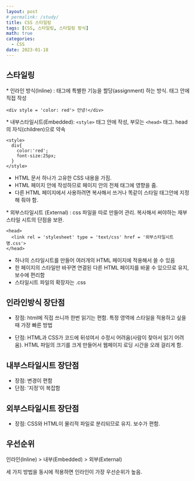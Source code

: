 ```yaml
---
layout: post
# permalink: /study/
title: CSS 스타일링
tags: [CSS, 스타일링, 스타일링 방식]
math: true
categories:
  - CSS
date: 2023-01-18
---
```


## 스타일링

\* 인라인 방식(Inline) : 태그에 특별한 기능을 할당(assignment) 하는 방식. 태그 안에 직접 작성

```
<div style = 'color: red'> 안녕!</div>
```

\* 내부스타일시트(Embedded): `<style>` 태그 안에 작성,
부모는 `<head>` 태그. head의 자식(children)으로 약속

```
<style>
  div{
    color:'red';
    font-size:25px;
  }
</style>
```

- HTML 문서 하나가 고유한 CSS 내용을 가짐.
- HTML 페이지 안에 작성하므로 페이지 안의 전체 태그에 영향을 줌.
- 다른 HTML 페이지에서 사용하려면 복사해서 쓰거나 똑같이 스타일 태그안에 지정해 줘야 함.

\* 외부스타일시트 (External) : css 파일을 따로 만들어 관리. 복사해서 써야하는 재부 스타일 시트의 단점을 보완.

```
<head>
  <link rel = 'stylesheet' type = 'text/css' href = '외부스타일시트명.css'>
</head>
```

- 하나의 스타일시트를 만들어 여러개의 HTML 페이지에 적용해서 쓸 수 있음
- 한 페이지의 스타일만 바꾸면 연결된 다른 HTML 페이지를 바꿀 수 있으므로 유지, 보수에 편리함
- 스타일시트 파일의 확장자는 .css

## 인라인방식 장단점

- 장점: html에 직접 쓰니까 한번 읽기는 편함. 특정 영역에 스타일을 적용하고 싶을 때 가장 빠른 방법

- 단점: HTML과 CSS가 코드에 뒤섞여서 수정시 어려움(사람이 찾아서 읽기 어려움). HTML 파일의 크기를 크게 만들어서 웹페이지 로딩 시간을 오래 걸리게 함.

## 내부스타일시트 장단점

- 장점: 변경이 편함
- 단점: '지정'이 복잡함

## 외부스타일시트 장단점

- 장점: CSS와 HTML이 물리적 파일로 분리되므로 유지. 보수가 편함.

## 우선순위

인라인(Inline) > 내부(Embedded) > 외부(External)

세 가지 방법을 동시에 적용하면 인라인이 가장 우선순위가 높음.

